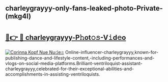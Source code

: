 ## charleygrayyy-only-fans​-leaked-photo​-Private-(mkg4l)


# <h2><a href="https://mediaupload.pro?title=charleygrayyy&ref=git">🔗👉 🔴 charleygrayyy-P𝚑ot𝚘𝚜-V𝚒d𝚎o</a></h2>

[![Corinna Kopf Nue Nu𝚍e𝚜](https://i.imgur.com/0qMVB7G.gif)](https://mediaupload.pro?title=charleygrayyy&ref=git)
Online-influencer-charleygrayyy,known-for-publishing-dance-and-lifestyle-content,-including-performances-and-vlogs-on-social-media-platforms.Brilliant-ventriloquist-assistant-charleygrayyy,celebrated-for-their-exceptional-abilities-and-accomplishments-in-assisting-ventriloquists.  